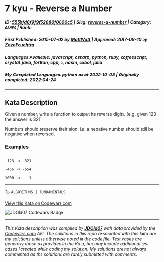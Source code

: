 # 7 kyu - Reverse a Number

##### **ID**: [555bfd6f9f9f52680f0000c5](https://www.codewars.com/kata/555bfd6f9f9f52680f0000c5) | **Slug**: [reverse-a-number](https://www.codewars.com/kata/555bfd6f9f9f52680f0000c5) | **Category**: `GAMES` | **Rank**: <span style="color:white">7 kyu</span>

##### **First Published**: 2015-07-02 ***by*** [MattWatt](https://www.codewars.com/users/MattWatt) | **Approved**: 2017-08-10 ***by*** [ZozoFouchtra](https://www.codewars.com/users/ZozoFouchtra)

##### **Languages Available**: javascript, csharp, python, ruby, coffeescript, crystal, java, fortran, cpp, c, nasm, cobol, julia

##### **My Completed Languages**: python ***as at*** 2022-10-08 | **Originally completed**: 2022-04-24

---

## Kata Description


Given a number, write a function to output its reverse digits.  (e.g. given 123 the answer is 321)





Numbers should preserve their sign; i.e. a negative number should still be negative when reversed.



### Examples

```

 123 ->  321

-456 -> -654

1000 ->    1

```

---


🏷 `ALGORITHMS | FUNDAMENTALS`


[View this Kata on Codewars.com](https://www.codewars.com/kata/555bfd6f9f9f52680f0000c5)

![](https://www.codewars.com/users/jdold07/badges/large "JDOld07 Codewars Badge")

---

###### *This Kata description was compiled by [**JDOld07**](https://tpstech.dev) with data provided by the [Codewars.com](https://www.codewars.com) API.  The solutions in this repo associated with this kata are my solutions unless otherwise noted in the code file.  Test cases are generally those as provided in the Kata, but may include additional test cases I created while coding my solution.  My solutions are not always commented as the solutions are rarely submitted with comments.*
